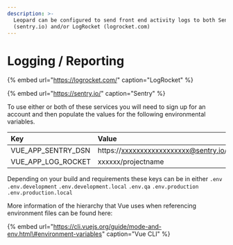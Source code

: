 ```yaml
---
description: >-
  Leopard can be configured to send front end activity logs to both Sentry
  (sentry.io) and/or LogRocket (logrocket.com)
---
```


# Logging / Reporting

{% embed url="https://logrocket.com/" caption="LogRocket" %}

{% embed url="https://sentry.io/" caption="Sentry" %}

To use either or both of these services you will need to sign up for an account and then populate the values for the following environmental variables.

| Key | Value |
| :--- | :--- |
| VUE\_APP\_SENTRY\_DSN | https://xxxxxxxxxxxxxxxxxx@sentry.io/xxxxxxxx |
| VUE\_APP\_LOG\_ROCKET | xxxxxx/projectname |

Depending on your build and requirements these keys can be in either `.env` `.env.development` `.env.development.local` `.env.qa` `.env.production` `.env.production.local`

More information of the hierarchy that Vue uses when referencing environment files can be found here:

{% embed url="https://cli.vuejs.org/guide/mode-and-env.html\#environment-variables" caption="Vue CLI" %}

